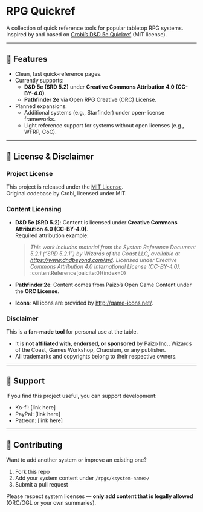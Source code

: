 # RPG Quickref

A collection of quick reference tools for popular tabletop RPG systems.  
Inspired by and based on [Crobi’s D&D 5e Quickref](https://github.com/crobi/dnd5e-quickref) (MIT license).

---

## 🚀 Features
- Clean, fast quick-reference pages.
- Currently supports:
  - **D&D 5e (SRD 5.2)** under **Creative Commons Attribution 4.0 (CC-BY-4.0)**.
  - **Pathfinder 2e** via Open RPG Creative (ORC) License.
- Planned expansions:
  - Additional systems (e.g., Starfinder) under open-license frameworks.
  - Light reference support for systems without open licenses (e.g., WFRP, CoC).

---

## 📜 License & Disclaimer

### Project License
This project is released under the [MIT License](LICENSE).  
Original codebase by Crobi, licensed under MIT.

### Content Licensing
- **D&D 5e (SRD 5.2)**: Content is licensed under **Creative Commons Attribution 4.0 (CC-BY-4.0)**.  
  Required attribution example:  
  > *This work includes material from the System Reference Document 5.2.1 (“SRD 5.2.1”) by Wizards of the Coast LLC, available at https://www.dndbeyond.com/srd. Licensed under Creative Commons Attribution 4.0 International License (CC-BY-4.0).*  
  :contentReference[oaicite:0]{index=0}

- **Pathfinder 2e**: Content comes from Paizo’s Open Game Content under the **ORC License**.
- **Icons**: All icons are provided by http://game-icons.net/.


### Disclaimer
This is a **fan-made tool** for personal use at the table.  
- It is **not affiliated with, endorsed, or sponsored** by Paizo Inc., Wizards of the Coast, Games Workshop, Chaosium, or any publisher.  
- All trademarks and copyrights belong to their respective owners.  

---

## 🙌 Support
If you find this project useful, you can support development:  
- Ko-fi: [link here]  
- PayPal: [link here]  
- Patreon: [link here]  

---

## 🤝 Contributing
Want to add another system or improve an existing one?  
1. Fork this repo  
2. Add your system content under `/rpgs/<system-name>/`  
3. Submit a pull request  

Please respect system licenses — **only add content that is legally allowed** (ORC/OGL or your own summaries).

